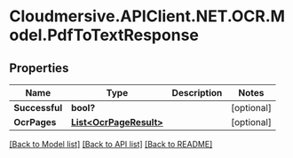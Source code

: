 # Cloudmersive.APIClient.NET.OCR.Model.PdfToTextResponse
## Properties

Name | Type | Description | Notes
------------ | ------------- | ------------- | -------------
**Successful** | **bool?** |  | [optional] 
**OcrPages** | [**List&lt;OcrPageResult&gt;**](OcrPageResult.md) |  | [optional] 

[[Back to Model list]](../README.md#documentation-for-models) [[Back to API list]](../README.md#documentation-for-api-endpoints) [[Back to README]](../README.md)

